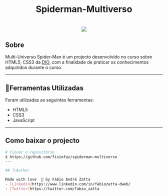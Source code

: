 <h1 align="center">
    <p>Spiderman-Multiverso</p>
</h1>

<h1 align="center">
    <img src="https://user-images.githubusercontent.com/75371386/216940189-c464f959-21e1-4952-b43e-75cf83e8292b.png">
</h1>



## Sobre

Multi-Universo Spider-Man é um projecto desenvolvido no curso sobre HTML5, CSS3 da [DIO](https://web.dio.me/), com a finalidade de praticar os conhecimentos adquiridos durante o curso.

---

## 📂Ferramentas Utilizadas

Foram utilizadas as seguintes ferramentas:

- HTML5
- CSS3 
- JavaScript
---

## Como baixar o projecto

```bash
# Clonar o repositório
$ https://github.com/fisiofaz/spiderman-multiverso
---

## 🏷Author

Made with love  💜 by Fábio André Zatta 
- [Linkedin]https://www.linkedin.com/in/fabiozatta-dweb/
- [Twitter]https://twitter.com/fabio_zatta
